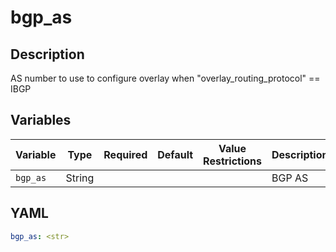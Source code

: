 # bgp_as

## Description

AS number to use to configure overlay when "overlay_routing_protocol" == IBGP

## Variables

| Variable | Type | Required | Default | Value Restrictions | Description |
| -------- | ---- | -------- | ------- | ------------------ | ----------- |
| <code>bgp_as</code>| String |  |  |  | BGP AS |

## YAML

```yaml
bgp_as: <str>
```